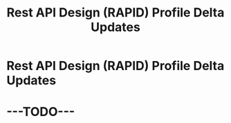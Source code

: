 ﻿---
id: deltaupdates
title: Rest API Design (RAPID) Profile Delta Updates
---


# Rest API Design (RAPID) Profile Delta Updates

# ---TODO---

